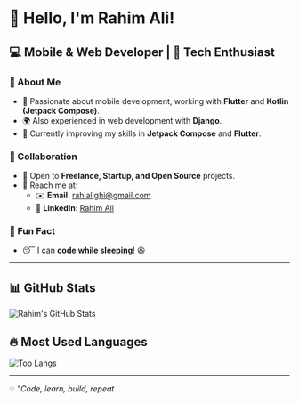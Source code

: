 # 👋 Hello, I'm Rahim Ali!  

## 💻 Mobile & Web Developer | 🚀 Tech Enthusiast  

### 📌 About Me  
- 📱 Passionate about mobile development, working with **Flutter** and **Kotlin (Jetpack Compose)**.  
- 🌍 Also experienced in web development with **Django**.  
- 🎯 Currently improving my skills in **Jetpack Compose** and **Flutter**.  

### 🤝 Collaboration  
- 💼 Open to **Freelance, Startup, and Open Source** projects.  
- 📩 Reach me at:  
  - ✉️ **Email**: [rahialighi@gmail.com](mailto:rahialighi@gmail.com)  
  - 🔗 **LinkedIn**: [Rahim Ali](http://www.linkedin.com/in/rahim-ali-a6003226b)  

### 🎉 Fun Fact  
- 😴 I can **code while sleeping**! 😆  

---

## 📊 GitHub Stats  
![Rahim's GitHub Stats](https://github-readme-stats.vercel.app/api?username=Rahim10020&show_icons=true&theme=dark)  

## 🔥 Most Used Languages  
![Top Langs](https://github-readme-stats.vercel.app/api/top-langs/?username=Rahim10020&layout=compact&theme=dark)  

---

💡 *"Code, learn, build, repeat*
